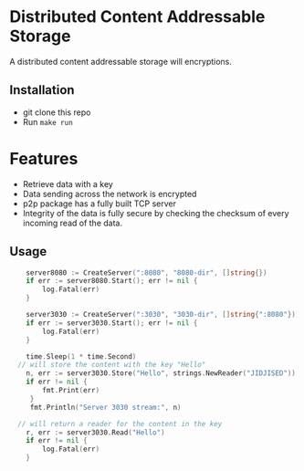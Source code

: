 # Distributed Content Addressable Storage
A distributed content addressable storage will encryptions.

## Installation
- git clone this repo
- Run `make run`

# Features
- Retrieve data with a key
- Data sending across the network is encrypted
- p2p package has a fully built TCP server
- Integrity of the data is fully secure by checking the checksum of every incoming read of the data.


## Usage

```go
	server8080 := CreateServer(":8080", "8080-dir", []string{})
	if err := server8080.Start(); err != nil {
		log.Fatal(err)
	}

	server3030 := CreateServer(":3030", "3030-dir", []string{":8080"})
	if err := server3030.Start(); err != nil {
		log.Fatal(err)
	}

	time.Sleep(1 * time.Second)
  // will store the content with the key "Hello"
	n, err := server3030.Store("Hello", strings.NewReader("JIDJISED"))
	if err != nil {
	 	fmt.Print(err)
	 }
	 fmt.Println("Server 3030 stream:", n)

  // will return a reader for the content in the key
	r, err := server3030.Read("Hello")
	if err != nil {
		log.Fatal(err)
	}
```
